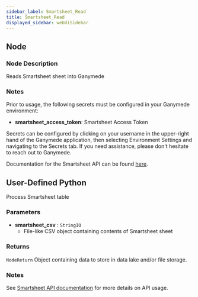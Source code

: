 ```yaml
---
sidebar_label: Smartsheet_Read
title: Smartsheet_Read
displayed_sidebar: webUiSidebar
---
```


## Node

### Node Description

Reads Smartsheet sheet into Ganymede

### Notes

Prior to usage, the following secrets must be configured in your Ganymede environment:

- **smartsheet_access_token**: Smartsheet Access Token

Secrets can be configured by clicking on your username in the upper-right hand of the Ganymede
application, then selecting Environment Settings and navigating to the Secrets tab.  If you need
assistance, please don't hesitate to reach out to Ganymede.

Documentation for the Smartsheet API can be found [here](https://smartsheet.redoc.ly/).

## User-Defined Python

Process Smartsheet table

### Parameters

- **smartsheet_csv** : `StringIO`
  - File-like CSV object containing contents of Smartsheet sheet

### Returns

`NodeReturn`
  Object containing data to store in data lake and/or file storage.

### Notes

See [Smartsheet API documentation](https://smartsheet.redoc.ly/) for more details on API usage.
